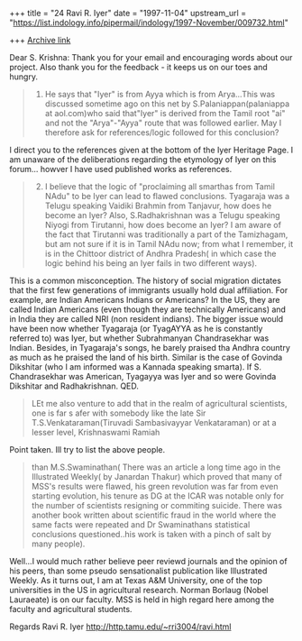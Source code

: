 +++
title = "24 Ravi R. Iyer"
date = "1997-11-04"
upstream_url = "https://list.indology.info/pipermail/indology/1997-November/009732.html"

+++
[Archive link](https://list.indology.info/pipermail/indology/1997-November/009732.html)

Dear S. Krishna:
Thank you for your email and encouraging words about our project.
Also thank you for the feedback - it keeps us on our toes and hungry.


>1. He says that "Iyer" is from Ayya which is from Arya...This was discussed
>sometime ago on this net by S.Palaniappan(palaniappa at aol.com)who said
>that"Iyer" is derived from the Tamil root "ai" and not the "Arya"-"Ayya" route that was
>followed earlier. May I therefore ask for references/logic followed for this conclusion?

I direct you to the references given at the bottom of the Iyer Heritage
Page. I am unaware of the deliberations regarding the etymology of Iyer
on this forum... howver I have used published works as references.


>2. I believe that the logic of "proclaiming all smarthas from Tamil NAdu" to be Iyer
>can lead to flawed conclusions. Tyagaraja was a Telugu speaking Vaidiki Brahmin
>from Tanjavur, how does he become an Iyer? Also, S.Radhakrishnan was a Telugu
>speaking Niyogi from Tirutanni, how does become an Iyer? I am aware of the fact
>that Tirutanni was traditionally a part of the Tamizhagam, but am not sure if it is in
>Tamil NAdu now; from what I remember, it is in the Chittoor district of Andhra
>Pradesh( in which case the logic behind his being an Iyer fails in two different ways).

This is a common misconception. The history of social migration dictates
that the first few generations of immigrants usually hold dual
affiliation. For example, are Indian Americans Indians or Americans? In
the US, they are called Indian Americans (even though they are
technically Americans) and in India they are called NRI (non resident
indians). The bigger issue would have been now whether Tyagaraja (or
TyagAYYA as he is constantly referred to) was Iyer, but whether
Subrahmanyan Chandrasekhar was Indian. Besides, in Tyagaraja's songs, he
barely praised tha Andhra country as much as he praised the land of his
birth. Similar is the case of Govinda Dikshitar (who I am informed was a
Kannada speaking smarta). If S. Chandrasekhar was American, Tyagayya was
Iyer and so were Govinda Dikshitar and Radhakrishnan. QED.

>LEt me also venture to add that in the realm of agricultural scientists, one is far s
>afer with somebody like the late Sir T.S.Venkataraman(Tiruvadi Sambasivayyar
>Venkataraman) or at a lesser level, Krishnaswami Ramiah

Point taken. Ill try to list the above people.

>than M.S.Swaminathan( There was an article a long time ago in the Illustrated
>Weekly( by Janardan Thakur) which proved that many of MSS's results were flawed,
>his green revolution was far from even starting evolution, his tenure as DG at the ICAR
>was notable only for the number of scientists resigning or commiting suicide. There
>was another book written about scientific fraud in the world where the same facts were
>repeated and Dr Swaminathans statistical conclusions questioned..his work is taken
>with a pinch of salt by many people).

Well...I would much rather believe peer reviewd journals and the opinion
of his peers, than some pseudo sensationalist publication like
Illustrated Weekly. As it turns out, I am at Texas A&M University, one
of the top universities in the US in agricultural research. Norman
Borlaug (Nobel Lauraeate) is on our faculty. MSS is held in high regard
here among the faculty and agricultural students.

Regards
Ravi R. Iyer
http://http.tamu.edu/~rri3004/ravi.html



